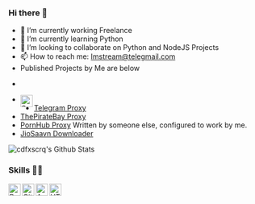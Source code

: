 ### Hi there 👋

- 🔭 I’m currently working Freelance
- 🌱 I’m currently learning Python
- 👯 I’m looking to collaborate on Python and NodeJS Projects
- 📫 How to reach me: Imstream@telegmail.com
- Published Projects by Me are below
- <p>
- <a href="https://telegram.dog/Akshayan1">
    <img align="left" alt="SuryaKumar Telegram" width="24px" src="https://cdn.jsdelivr.net/npm/simple-icons@3.2.0/icons/telegram.svg" />
  </a>
- [Telegram Proxy](https://github.com/TelegramWeb/web.telegram.org)
- [ThePirateBay Proxy](https://thepiratebay.ind.in)
- [PornHub Proxy](https://pornhubproxy.ga) Written by someone else, configured to work by me.
- [JioSaavn Downloader](https://jiosaavn.ga)

![cdfxscrq's Github Stats](https://hits.seeyoufarm.com/api/count/incr/badge.svg?url=https%3A%2F%2Fgithub.com%2Fcdfxscrq%2Fhit-counter)

### Skills 👨‍💻

<img align="left" alt="Python" width="24px" src="https://cdn.jsdelivr.net/npm/simple-icons@3.2.0/icons/python.svg" />
<img align="left" alt="GitHub" width="24px" src="https://cdn.jsdelivr.net/npm/simple-icons@3.2.0/icons/github.svg" />
<img align="left" alt="Android" width="24px" src="https://cdn.jsdelivr.net/npm/simple-icons@3.2.0/icons/android.svg" />
<img align="left" alt="HTML" width="24px" src="https://cdn.jsdelivr.net/npm/simple-icons@3.2.0/icons/html5.svg" />
</br>
</br>
